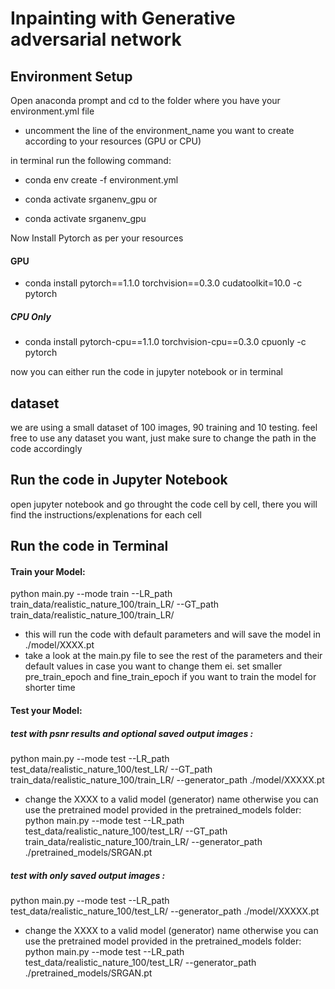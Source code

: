 # Inpainting with Generative adversarial network

## Environment Setup
Open anaconda prompt and cd to the folder where you have your environment.yml file
- uncomment the line of the environment_name you want to create according to your resources (GPU or CPU)

in terminal run the following command:
- conda env create -f environment.yml

- conda activate srganenv_gpu
or 
- conda activate srganenv_gpu

Now Install Pytorch as per your resources

#### GPU
- conda install pytorch==1.1.0 torchvision==0.3.0 cudatoolkit=10.0 -c pytorch

##### CPU Only
- conda install pytorch-cpu==1.1.0 torchvision-cpu==0.3.0 cpuonly -c pytorch


now you can either run the code in jupyter notebook or in terminal
## dataset
we are using a small dataset of 100 images, 90 training and 10 testing.
feel free to use any dataset you want, just make sure to change the path in the code accordingly

## Run the code in Jupyter Notebook
open jupyter notebook and go throught the code cell by cell, there you will find the instructions/explenations for each cell

## Run the code in Terminal

#### Train your Model:
python main.py --mode train --LR_path train_data/realistic_nature_100/train_LR/ --GT_path train_data/realistic_nature_100/train_LR/
- this will run the code with default parameters and will save the model in ./model/XXXX.pt
- take a look at the main.py file to see the rest of the parameters and their default values in case you want to change them
    ei. set smaller pre_train_epoch and fine_train_epoch if you want to train the model for shorter time

#### Test your Model:
##### test with psnr results and optional saved output images :
python main.py --mode test --LR_path test_data/realistic_nature_100/test_LR/ --GT_path train_data/realistic_nature_100/train_LR/ --generator_path ./model/XXXXX.pt
- change the XXXX to a valid model (generator) name
otherwise you can use the pretrained model provided in the pretrained_models folder:
python main.py --mode test --LR_path test_data/realistic_nature_100/test_LR/ --GT_path train_data/realistic_nature_100/train_LR/ --generator_path ./pretrained_models/SRGAN.pt

##### test with only saved output images :
python main.py --mode test --LR_path test_data/realistic_nature_100/test_LR/ --generator_path ./model/XXXXX.pt
- change the XXXX to a valid model (generator) name
otherwise you can use the pretrained model provided in the pretrained_models folder:
python main.py --mode test --LR_path test_data/realistic_nature_100/test_LR/ --generator_path ./pretrained_models/SRGAN.pt
